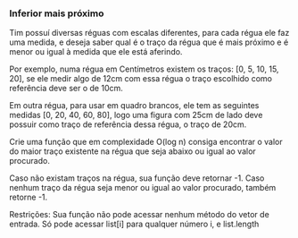 ### Inferior mais próximo ###

Tim possuí diversas réguas com escalas diferentes, para cada régua ele faz uma medida, e deseja saber qual é o traço da régua que é mais próximo e é menor ou igual à medida que ele está aferindo.

Por exemplo, numa régua em Centímetros existem os traços: [0, 5, 10, 15, 20], se ele medir algo de 12cm com essa régua o traço escolhido como referência deve ser o de 10cm.

Em outra régua, para usar em quadro brancos, ele tem as seguintes medidas [0, 20, 40, 60, 80], logo uma figura com 25cm de lado deve possuir como traço de referência dessa régua, o traço de 20cm.

Crie uma função que em complexidade O(log n) consiga encontrar o valor do maior traço existente na régua que seja abaixo ou igual ao valor procurado.

Caso não existam traços na régua, sua função deve retornar -1. Caso nenhum traço da régua seja menor ou igual ao valor procurado, também retorne -1.

Restrições: Sua função não pode acessar nenhum método do vetor de entrada. Só pode acessar list[i] para qualquer número i, e list.length